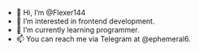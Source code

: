 - 👋 Hi, I’m @Flexer144
- 👀 I’m interested in frontend development.
- 🌱 I’m currently learning programmer.
- 📫 You can reach me via Telegram at @ephemeral6.

<!---
Flexer144/Flexer144 is a ✨ special ✨ repository because its `README.md` (this file) appears on your GitHub profile.
You can click the Preview link to take a look at your changes.
--->
